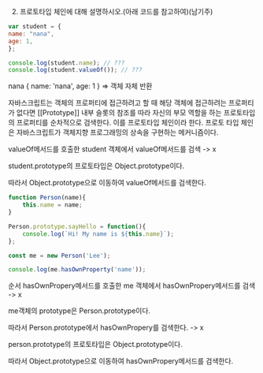 2.  프로토타입 체인에 대해 설명하시오.(아래 코드를 참고하여)(남기주)

```javascript
var student = {
name: "nana",
age: 1,
};

console.log(student.name); // ???
console.log(student.valueOf()); // ???
```
nana
{ name: 'nana', age: 1 } => 객체 자체 반환

자바스크립트는 객체의 프로퍼티에 접근하려고 할 때 해당 객체에 접근하려는 프로퍼티가 없다면 [[Prototype]] 내부 슬롯의 참조를 따라 자신의 부모 역할을 하는 프로토타입의 프로퍼티를 순차적으로 검색한다. 이를 프로토타입 체인이라 한다. 프로토 타입 체인은 자바스크립트가 객체지향 프로그래밍의 상속을 구현하는 메커니즘이다. 

valueOf메서드를 호출한 student 객체에서 valueOf메서드를 검색 -> x

student.prototype의 프로토타입은 Object.prototype이다.

따라서 Object.prototype으로 이동하여 valueOf메서드를 검색한다. 




```javascript
function Person(name){
    this.name = name;
}

Person.prototype.sayHello = function(){
    console.log(`Hi! My name is ${this.name}`);
};

const me = new Person('Lee');

console.log(me.hasOwnProperty('name'));
```

순서
hasOwnPropery메서드를 호출한 me 객체에서 hasOwnPropery메서드를 검색 -> x

me객체의 prototype은 Person.prototype이다.

따라서 Person.prototype에서 hasOwnPropery를 검색한다. -> x

person.prototype의 프로토타입은 Object.prototype이다.

따라서 Object.prototype으로 이동하여 hasOwnPropery메서드를 검색한다. 

